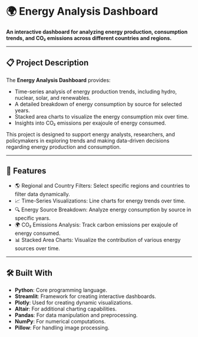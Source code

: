 # 🌍 Energy Analysis Dashboard

**An interactive dashboard for analyzing energy production, consumption trends, and CO₂ emissions across different countries and regions.**

---

## 📋 Project Description

The **Energy Analysis Dashboard** provides:
- Time-series analysis of energy production trends, including hydro, nuclear, solar, and renewables.
- A detailed breakdown of energy consumption by source for selected years.
- Stacked area charts to visualize the energy consumption mix over time.
- Insights into CO₂ emissions per exajoule of energy consumed.

This project is designed to support energy analysts, researchers, and policymakers in exploring trends and making data-driven decisions regarding energy production and consumption.

---

## 🚀 Features

- 🌎 Regional and Country Filters: Select specific regions and countries to filter data dynamically.
- 📈 Time-Series Visualizations: Line charts for energy trends over time.
- 🔍 Energy Source Breakdown: Analyze energy consumption by source in specific years.
- 🌍 CO₂ Emissions Analysis: Track carbon emissions per exajoule of energy consumed.
- 📊 Stacked Area Charts: Visualize the contribution of various energy sources over time.

---

## 🛠️ Built With

- **Python**: Core programming language.
- **Streamlit**: Framework for creating interactive dashboards.
- **Plotly**: Used for creating dynamic visualizations.
- **Altair**: For additional charting capabilities.
- **Pandas**: For data manipulation and preprocessing.
- **NumPy**: For numerical computations.
- **Pillow**: For handling image processing.

